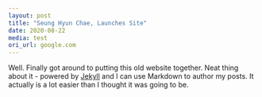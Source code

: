 ```yaml
---
layout: post
title: "Seung Hyun Chae, Launches Site"
date: 2020-08-22
media: test
ori_url: google.com
---
```


Well. Finally got around to putting this old website together. Neat thing about it - powered by [Jekyll](http://jekyllrb.com) and I can use Markdown to author my posts. It actually is a lot easier than I thought it was going to be.
